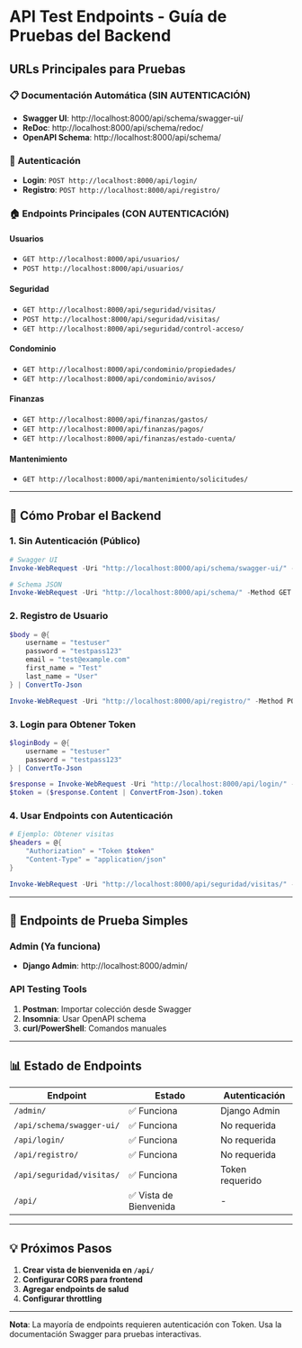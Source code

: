 # API Test Endpoints - Guía de Pruebas del Backend

## URLs Principales para Pruebas

### 📋 **Documentación Automática (SIN AUTENTICACIÓN)**
- **Swagger UI**: http://localhost:8000/api/schema/swagger-ui/
- **ReDoc**: http://localhost:8000/api/schema/redoc/
- **OpenAPI Schema**: http://localhost:8000/api/schema/

### 🔐 **Autenticación**
- **Login**: `POST http://localhost:8000/api/login/`
- **Registro**: `POST http://localhost:8000/api/registro/`

### 🏠 **Endpoints Principales (CON AUTENTICACIÓN)**

#### Usuarios
- `GET http://localhost:8000/api/usuarios/`
- `POST http://localhost:8000/api/usuarios/`

#### Seguridad
- `GET http://localhost:8000/api/seguridad/visitas/`
- `POST http://localhost:8000/api/seguridad/visitas/`
- `GET http://localhost:8000/api/seguridad/control-acceso/`

#### Condominio
- `GET http://localhost:8000/api/condominio/propiedades/`
- `GET http://localhost:8000/api/condominio/avisos/`

#### Finanzas
- `GET http://localhost:8000/api/finanzas/gastos/`
- `GET http://localhost:8000/api/finanzas/pagos/`
- `GET http://localhost:8000/api/finanzas/estado-cuenta/`

#### Mantenimiento
- `GET http://localhost:8000/api/mantenimiento/solicitudes/`

---

## 🧪 **Cómo Probar el Backend**

### 1. **Sin Autenticación (Público)**
```powershell
# Swagger UI
Invoke-WebRequest -Uri "http://localhost:8000/api/schema/swagger-ui/" -Method GET

# Schema JSON
Invoke-WebRequest -Uri "http://localhost:8000/api/schema/" -Method GET
```

### 2. **Registro de Usuario**
```powershell
$body = @{
    username = "testuser"
    password = "testpass123"
    email = "test@example.com"
    first_name = "Test"
    last_name = "User"
} | ConvertTo-Json

Invoke-WebRequest -Uri "http://localhost:8000/api/registro/" -Method POST -Body $body -ContentType "application/json"
```

### 3. **Login para Obtener Token**
```powershell
$loginBody = @{
    username = "testuser"
    password = "testpass123"
} | ConvertTo-Json

$response = Invoke-WebRequest -Uri "http://localhost:8000/api/login/" -Method POST -Body $loginBody -ContentType "application/json"
$token = ($response.Content | ConvertFrom-Json).token
```

### 4. **Usar Endpoints con Autenticación**
```powershell
# Ejemplo: Obtener visitas
$headers = @{
    "Authorization" = "Token $token"
    "Content-Type" = "application/json"
}

Invoke-WebRequest -Uri "http://localhost:8000/api/seguridad/visitas/" -Method GET -Headers $headers
```

---

## 🔧 **Endpoints de Prueba Simples**

### Admin (Ya funciona)
- **Django Admin**: http://localhost:8000/admin/

### API Testing Tools
1. **Postman**: Importar colección desde Swagger
2. **Insomnia**: Usar OpenAPI schema
3. **curl/PowerShell**: Comandos manuales

---

## 📊 **Estado de Endpoints**

| Endpoint | Estado | Autenticación |
|----------|--------|---------------|
| `/admin/` | ✅ Funciona | Django Admin |
| `/api/schema/swagger-ui/` | ✅ Funciona | No requerida |
| `/api/login/` | ✅ Funciona | No requerida |
| `/api/registro/` | ✅ Funciona | No requerida |
| `/api/seguridad/visitas/` | ✅ Funciona | Token requerido |
| `/api/` | ✅ Vista de Bienvenida | - |

---

## 💡 **Próximos Pasos**

1. **Crear vista de bienvenida en `/api/`**
2. **Configurar CORS para frontend**
3. **Agregar endpoints de salud**
4. **Configurar throttling**

---

**Nota**: La mayoría de endpoints requieren autenticación con Token. Usa la documentación Swagger para pruebas interactivas.